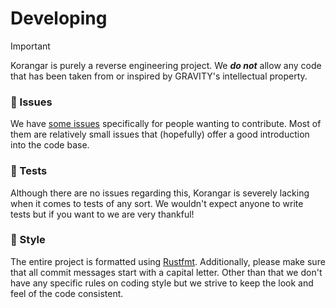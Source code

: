 # Developing

> [!IMPORTANT]
> Korangar is purely a reverse engineering project. We **_do not_** allow any code that has been taken from or inspired by GRAVITY's intellectual property.

### 🚩 Issues
We have [some issues](https://github.com/vE5li/korangar/issues?q=is%3Aissue+is%3Aopen+label%3A%22good+first+issue%22) specifically for people wanting to contribute. Most of them are relatively small issues that (hopefully) offer a good introduction into the code base.

### 🧪 Tests
Although there are no issues regarding this, Korangar is severely lacking when it comes to tests of any sort. We wouldn't expect anyone to write tests but if you want to we are very thankful!

### 📝 Style
The entire project is formatted using [Rustfmt](https://github.com/rust-lang/rustfmt). Additionally, please make sure that all commit messages start with a capital letter. Other than that we don't have any specific rules on coding style but we strive to keep the look and feel of the code consistent.
